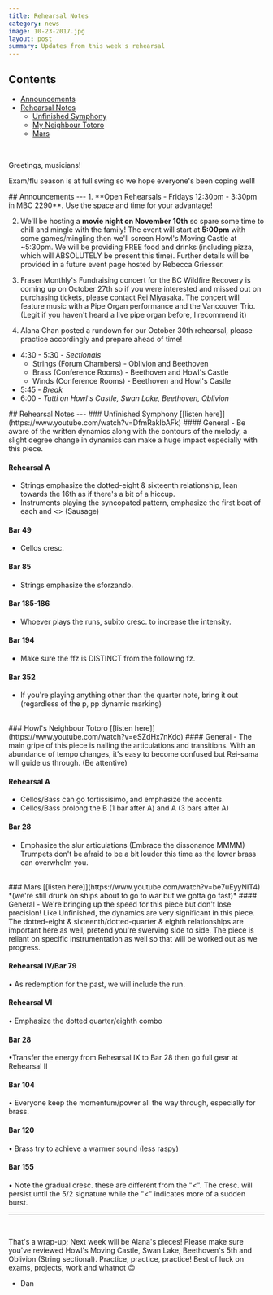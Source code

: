 ```yaml
---
title: Rehearsal Notes
category: news
image: 10-23-2017.jpg
layout: post
summary: Updates from this week's rehearsal
---
```


## Contents
- [Announcements](#announcements)
- [Rehearsal Notes](#rehearsalNotes)
  - [Unfinished Symphony](#rn1)
  - [My Neighbour Totoro](#rn2)
  - [Mars](#rn3)

<br/>

Greetings, musicians!

Exam/flu season is at full swing so we hope everyone's been coping well!

<a name="announcements"/>
## Announcements
---
1. **Open Rehearsals - Fridays 12:30pm - 3:30pm in MBC 2290**.
Use the space and time for your advantage!


2. We'll be hosting a **movie night on November 10th** so spare some time to chill and mingle with the family! The event will start at **5:00pm** with some games/mingling then we'll screen Howl's Moving Castle at ~5:30pm. We will be providing FREE food and drinks (including pizza, which will ABSOLUTELY be present this time).
Further details will be provided in a future event page hosted by Rebecca Griesser.


3. Fraser Monthly's Fundraising concert for the BC Wildfire Recovery is coming up on October 27th so if you were interested and missed out on purchasing tickets, please contact Rei Miyasaka. The concert will feature music with a Pipe Organ performance and the Vancouver Trio. (Legit if you haven't heard a live pipe organ before, I recommend it)


4. Alana Chan posted a rundown for our October 30th rehearsal, please practice accordingly and prepare ahead of time!
  - 4:30 - 5:30 - *Sectionals*
      - Strings (Forum Chambers) - Oblivion and Beethoven
      - Brass (Conference Rooms) - Beethoven and Howl's Castle
      - Winds (Conference Rooms) - Beethoven and Howl's Castle
  - 5:45 - *Break*
  - 6:00 - *Tutti on Howl's Castle, Swan Lake, Beethoven, Oblivion*

<a name="rehearsalNotes"/>
## Rehearsal Notes
---

<a name="rn1"/>
### Unfinished Symphony [[listen here]](https://www.youtube.com/watch?v=DfmRakIbAFk)
#### General
- Be aware of the written dynamics along with the contours of the melody, a slight degree change in dynamics can make a huge impact especially with this piece.

#### Rehearsal A
- Strings emphasize the dotted-eight & sixteenth relationship, lean towards the 16th as if there's a bit of a hiccup.
- Instruments playing the syncopated pattern, emphasize the first beat of each and <> (Sausage)

#### Bar 49
- Cellos cresc.

#### Bar 85
- Strings emphasize the sforzando.

#### Bar 185-186
- Whoever plays the runs, subito cresc. to increase the intensity.

#### Bar 194
- Make sure the ffz is DISTINCT from the following fz.

#### Bar 352
- If you're playing anything other than the quarter note, bring it out (regardless of the p, pp dynamic marking)  

<br/>

<a name="rn2"/>
### Howl's Neighbour Totoro [[listen here]](https://www.youtube.com/watch?v=eSZdHx7nKdo)
#### General
- The main gripe of this piece is nailing the articulations and transitions. With an abundance of tempo changes, it's easy to become confused but Rei-sama will guide us through. (Be attentive)

#### Rehearsal A
- Cellos/Bass can go fortissisimo, and emphasize the accents.
- Cellos/Bass prolong the B (1 bar after A) and A (3 bars after A)

#### Bar 28
- Emphasize the slur articulations (Embrace the dissonance MMMM)
Trumpets don't be afraid to be a bit louder this time as the lower brass can overwhelm you.  

<br/>

<a name="rn3"/>
### Mars [[listen here]](https://www.youtube.com/watch?v=be7uEyyNIT4)
*(we're still drunk on ships about to go to war but we gotta go fast)*
#### General
- We're bringing up the speed for this piece but don't lose precision! Like Unfinished, the dynamics are very significant in this piece. The dotted-eight & sixteenth/dotted-quarter & eighth relationships are important here as well, pretend you're swerving side to side. The piece is reliant on specific instrumentation as well so that will be worked out as we progress.

#### Rehearsal IV/Bar 79
• As redemption for the past, we will include the run.

#### Rehearsal VI
• Emphasize the dotted quarter/eighth combo

#### Bar 28
•Transfer the energy from Rehearsal IX to Bar 28 then go full gear at Rehearsal II

#### Bar 104
• Everyone keep the momentum/power all the way through, especially for brass.

#### Bar 120
• Brass try to achieve a warmer sound (less raspy)

#### Bar 155
• Note the gradual cresc. these are different from the "<". The cresc. will persist until the 5/2 signature while the "<" indicates more of a sudden burst.

---

<br/>

That's a wrap-up;
Next week will be Alana's pieces! Please make sure you've reviewed Howl's Moving Castle, Swan Lake, Beethoven's 5th and Oblivion (String sectional). Practice, practice, practice!
Best of luck on exams, projects, work and whatnot 😊

- Dan
